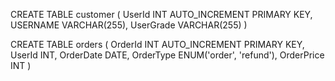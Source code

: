 CREATE TABLE customer (
    UserId INT AUTO_INCREMENT PRIMARY KEY,
    USERNAME VARCHAR(255),
    UserGrade VARCHAR(255)
)

CREATE TABLE orders (
    OrderId INT AUTO_INCREMENT PRIMARY KEY,
    UserId INT,
    OrderDate DATE,
    OrderType ENUM('order', 'refund'),
    OrderPrice INT
)

